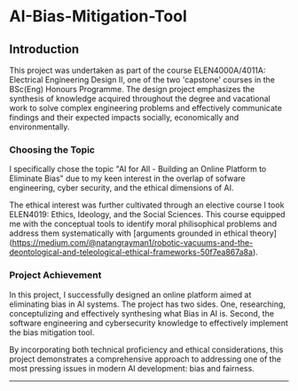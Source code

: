# AI-Bias-Mitigation-Tool

## Introduction

This project was undertaken as part of the course ELEN4000A/4011A: Electrical Engineering Design II, one of the two 'capstone' courses in the BSc(Eng)  Honours Programme. The design project emphasizes the synthesis of knowledge acquired throughout the degree and vacational work to solve complex engineering problems and effectively communicate findings and their expected impacts socially, economically and environmentally. 

### Choosing the Topic

I specifically chose the topic "AI for All - Building an Online Platform to Eliminate Bias" due to my keen interest in the overlap of sofware engineering, cyber security, and the ethical dimensions of AI. 

The ethical interest was further cultivated through an elective course I took ELEN4019: Ethics, Ideology, and the Social Sciences. This course equipped me with the conceptual tools to identify moral philisophical problems and address them systematically with [arguments grounded in ethical theory] (https://medium.com/@natangrayman1/robotic-vacuums-and-the-deontological-and-teleological-ethical-frameworks-50f7ea867a8a).

### Project Achievement

In this project, I successfully designed an online platform aimed at eliminating bias in AI systems. The project has two sides. One, researching, conceptulizing and effectively synthesing what  Bias in AI is. Second, the software engineering and cybersecurity knowledge to effectively implement the bias mitigation tool. 
   
By incorporating both technical proficiency and ethical considerations, this project demonstrates a comprehensive approach to addressing one of the most pressing issues in modern AI development: bias and fairness.

---
